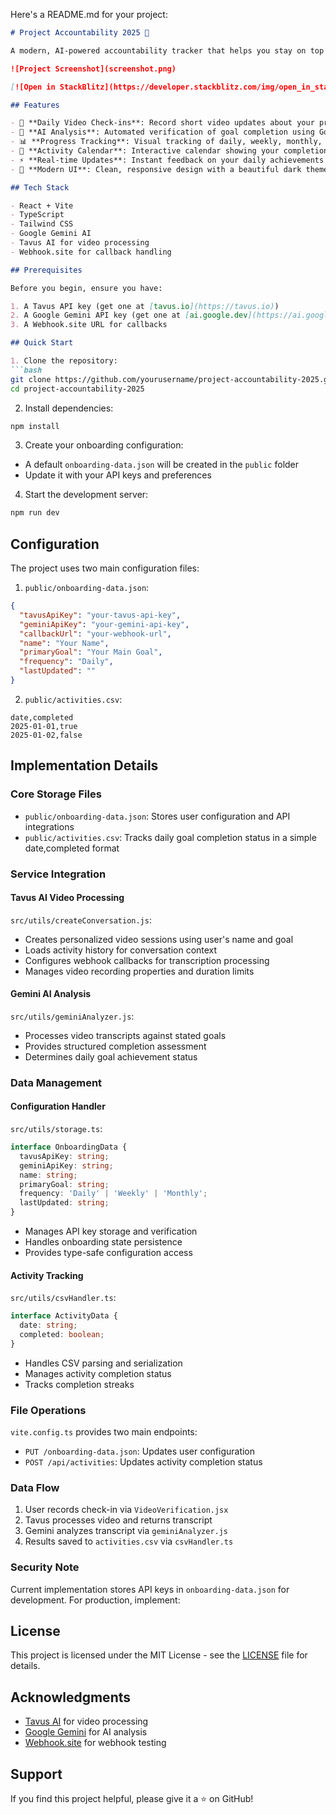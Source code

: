 Here's a README.md for your project:

```markdown
# Project Accountability 2025 🎯

A modern, AI-powered accountability tracker that helps you stay on top of your 2025 goals through daily video check-ins and intelligent progress analysis.

![Project Screenshot](screenshot.png)

[![Open in StackBlitz](https://developer.stackblitz.com/img/open_in_stackblitz.svg)](https://stackblitz.com/github/yourusername/project-accountability-2025)

## Features

- 🎥 **Daily Video Check-ins**: Record short video updates about your progress using Tavus AI
- 🤖 **AI Analysis**: Automated verification of goal completion using Google's Gemini AI
- 📊 **Progress Tracking**: Visual tracking of daily, weekly, monthly, and yearly progress
- 📅 **Activity Calendar**: Interactive calendar showing your completion history
- ⚡ **Real-time Updates**: Instant feedback on your daily achievements
- 🎨 **Modern UI**: Clean, responsive design with a beautiful dark theme

## Tech Stack

- React + Vite
- TypeScript
- Tailwind CSS
- Google Gemini AI
- Tavus AI for video processing
- Webhook.site for callback handling

## Prerequisites

Before you begin, ensure you have:

1. A Tavus API key (get one at [tavus.io](https://tavus.io))
2. A Google Gemini API key (get one at [ai.google.dev](https://ai.google.dev))
3. A Webhook.site URL for callbacks

## Quick Start

1. Clone the repository:
```bash
git clone https://github.com/yourusername/project-accountability-2025.git
cd project-accountability-2025
```

2. Install dependencies:
```bash
npm install
```

3. Create your onboarding configuration:
- A default `onboarding-data.json` will be created in the `public` folder
- Update it with your API keys and preferences

4. Start the development server:
```bash
npm run dev
```

## Configuration

The project uses two main configuration files:

1. `public/onboarding-data.json`:
```json
{
  "tavusApiKey": "your-tavus-api-key",
  "geminiApiKey": "your-gemini-api-key",
  "callbackUrl": "your-webhook-url",
  "name": "Your Name",
  "primaryGoal": "Your Main Goal",
  "frequency": "Daily",
  "lastUpdated": ""
}
```

2. `public/activities.csv`:
```csv
date,completed
2025-01-01,true
2025-01-02,false
```

## Implementation Details

### Core Storage Files
- `public/onboarding-data.json`: Stores user configuration and API integrations
- `public/activities.csv`: Tracks daily goal completion status in a simple date,completed format

### Service Integration

#### Tavus AI Video Processing
`src/utils/createConversation.js`:
- Creates personalized video sessions using user's name and goal
- Loads activity history for conversation context
- Configures webhook callbacks for transcription processing
- Manages video recording properties and duration limits

#### Gemini AI Analysis
`src/utils/geminiAnalyzer.js`:
- Processes video transcripts against stated goals
- Provides structured completion assessment
- Determines daily goal achievement status

### Data Management

#### Configuration Handler
`src/utils/storage.ts`:
```typescript
interface OnboardingData {
  tavusApiKey: string;
  geminiApiKey: string;
  name: string;
  primaryGoal: string;
  frequency: 'Daily' | 'Weekly' | 'Monthly';
  lastUpdated: string;
}
```
- Manages API key storage and verification
- Handles onboarding state persistence
- Provides type-safe configuration access

#### Activity Tracking
`src/utils/csvHandler.ts`:
```typescript
interface ActivityData {
  date: string;
  completed: boolean;
}
```
- Handles CSV parsing and serialization
- Manages activity completion status
- Tracks completion streaks

### File Operations
`vite.config.ts` provides two main endpoints:
- `PUT /onboarding-data.json`: Updates user configuration
- `POST /api/activities`: Updates activity completion status

### Data Flow
1. User records check-in via `VideoVerification.jsx`
2. Tavus processes video and returns transcript
3. Gemini analyzes transcript via `geminiAnalyzer.js`
4. Results saved to `activities.csv` via `csvHandler.ts`

### Security Note
Current implementation stores API keys in `onboarding-data.json` for development.
For production, implement:


## License

This project is licensed under the MIT License - see the [LICENSE](LICENSE) file for details.

## Acknowledgments

- [Tavus AI](https://tavus.io) for video processing
- [Google Gemini](https://ai.google.dev) for AI analysis
- [Webhook.site](https://webhook.site) for webhook testing

## Support

If you find this project helpful, please give it a ⭐️ on GitHub!